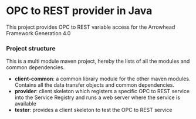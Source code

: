 # OPC to REST provider in Java

This project provides OPC to REST variable access for the Arrowhead Framework Generation 4.0




### Project structure

This is a multi module maven project, hereby the lists of all the modules and common dependencies.


* **client-common**: a common library module for the other maven modules. Contains all the data transfer objects and common dependencies.
* **provider**: client skeleton which registers a specific OPC to REST service into the Service Registry and runs a web server where the service is available
* **tester**: provides a client skeleton to test the OPC to REST service

